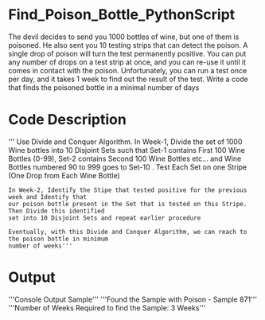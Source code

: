 # Find_Poison_Bottle_PythonScript
The devil decides to send you 1000 bottles of wine, but one of them is poisoned. He also sent you 10 testing strips that can detect the poison. A single drop of poison will turn the test permanently positive. You can put any number of drops on a test strip at once, and you can re-use it until it comes in contact with the poison. Unfortunately, you can run a test once per day, and it takes 1 week to find out the result of the test. Write a code that finds the poisoned bottle in a minimal number of days
# Code Description
''' Use Divide and Conquer Algorithm. 
    In Week-1, Divide the set of 1000 Wine bottles into 10 Disjoint Sets such that 
    Set-1 contains First 100 Wine Bottles (0-99), Set-2 contains Second 100 Wine Bottles etc... and 
    Wine Bottles numbered 90 to 999 goes to Set-10 . 
    Test Each Set on one Stripe (One Drop from Each Wine Bottle)
    
    In Week-2, Identify the Stipe that tested positive for the previous week and Identify that
    our poison bottle present in the Set that is tested on this Stripe. Then Divide this identified
    set into 10 Disjoint Sets and repeat earlier procedure
    
    Eventually, with this Divide and Conquer Algorithm, we can reach to the poison bottle in minimum 
    number of weeks'''
# Output    
'''Console Output Sample'''
'''Found the Sample with Poison - Sample 871'''
'''Number of Weeks Required to find the Sample: 3 Weeks'''
